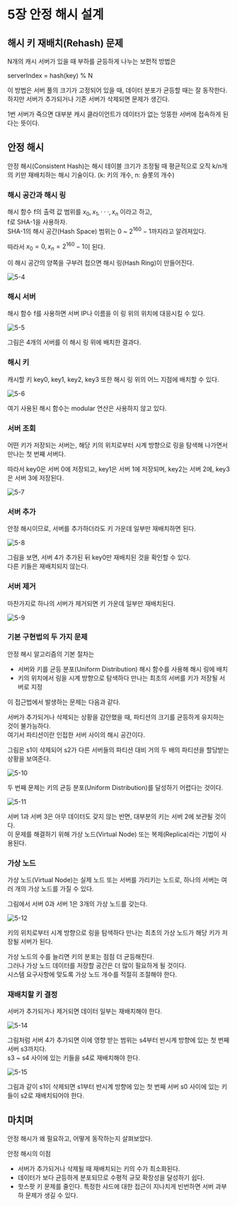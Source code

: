 # 5장 안정 해시 설계

## 해시 키 재배치(Rehash) 문제

N개의 캐시 서버가 있을 때 부하를 균등하게 나누는 보편적 방법은

serverIndex = hash(key) % N

이 방법은 서버 풀의 크기가 고정되어 있을 때, 데이터 분포가 균등할 때는 잘 동작한다.  
하지만 서버가 추가되거나 기존 서버가 삭제되면 문제가 생긴다.

1번 서버가 죽으면 대부분 캐시 클라이언트가 데이터가 없는 엉뚱한 서버에 접속하게 된다는 뜻이다.

## 안정 해시

안정 해시(Consistent Hash)는 해시 테이블 크기가 조정될 때 평균적으로 오직 k/n개의 키만 재배치하는 해시 기술이다. (k: 키의 개수, n: 슬롯의 개수)

### 해시 공간과 해시 링

해시 함수 f의 출력 값 범위를 $x_0, x_1, ···, x_n$ 이라고 하고,  
f로 SHA-1을 사용하자.  
SHA-1의 해시 공간(Hash Space) 범위는 0 ~ $2^{160} - 1$까지라고 알려져있다.

따라서 $x_0 = 0, x_n = 2^{160}-1$이 된다.

이 해시 공간의 양쪽을 구부려 접으면 해시 링(Hash Ring)이 만들어진다.

![5-4](./images/5-4.png)

### 해시 서버

해시 함수 f를 사용하면 서버 IP나 이름을 이 링 위의 위치에 대응시킬 수 있다.

![5-5](./images/5-5.png)

그림은 4개의 서버를 이 해시 링 위에 배치한 결과다.

### 해시 키

캐시할 키 key0, key1, key2, key3 또한 해시 링 위의 어느 지점에 배치할 수 있다.

![5-6](./images/5-6.png)

여기 사용된 해시 함수는 modular 연산은 사용하지 않고 있다.

### 서버 조회

어떤 키가 저장되는 서버는, 해당 키의 위치로부터 시계 방향으로 링을 탐색해 나가면서 만나는 첫 번째 서버다.

따라서 key0은 서버 0에 저장되고, key1은 서버 1에 저장되며, key2는 서버 2에, key3은 서버 3에 저장된다.

![5-7](./images/5-7.png)

### 서버 추가

안정 해시이므로, 서버를 추가하더라도 키 가운데 일부만 재배치하면 된다.

![5-8](./images/5-8.png)

그림을 보면, 서버 4가 추가된 뒤 key0만 재배치된 것을 확인할 수 있다.  
다른 키들은 재배치되지 않는다.

### 서버 제거

마찬가지로 하나의 서버가 제거되면 키 가운데 일부만 재배치된다.

![5-9](./images/5-9.png)

### 기본 구현법의 두 가지 문제

안정 해시 알고리즘의 기본 절차는

- 서버와 키를 균등 분포(Uniform Distribution) 해시 함수를 사용해 해시 링에 배치
- 키의 위치에서 링을 시계 방향으로 탐색하다 만나는 최초의 서버를 키가 저장될 서버로 지정

이 접근법에서 발생하는 문제는 다음과 같다.

서버가 추가되거나 삭제되는 상황을 감안했을 때, 파티션의 크기를 균등하게 유지하는 것이 불가능하다.  
여기서 파티션이란 인접한 서버 사이의 해시 공간이다.

그림은 s1이 삭제되어 s2가 다른 서버들의 파티션 대비 거의 두 배의 파티션을 할당받는 상황을 보여준다.

![5-10](./images/5-10.png)

두 번째 문제는 키의 균등 분포(Uniform Distribution)를 달성하기 어렵다는 것이다.

![5-11](./images/5-11.png)

서버 1과 서버 3은 아무 데이터도 갖지 않는 반면, 대부분의 키는 서버 2에 보관될 것이다.  
이 문제를 해결하기 위해 가상 노드(Virtual Node) 또는 복제(Replica)라는 기법이 사용된다.

### 가상 노드

가상 노드(Virtual Node)는 실제 노드 또는 서버를 가리키는 노드로, 하나의 서버는 여러 개의 가상 노드를 가질 수 있다.

그림에서 서버 0과 서버 1은 3개의 가상 노드를 갖는다.

![5-12](./images/5-12.png)

키의 위치로부터 시계 방향으로 링을 탐색하다 만나는 최초의 가상 노드가 해당 키가 저장될 서버가 된다.

가상 노드의 수를 늘리면 키의 분포는 점점 더 균등해진다.  
그러나 가상 노드 데이터를 저장할 공간은 더 많이 필요하게 될 것이다.  
시스템 요구사항에 맞도록 가상 노드 개수를 적절히 조절해야 한다.

### 재배치할 키 결정

서버가 추가되거나 제거되면 데이터 일부는 재배치해야 한다.

![5-14](./images/5-14.png)

그림처럼 서버 4가 추가되면 이에 영향 받는 범위는 s4부터 반시계 방향에 있는 첫 번째 서버 s3까지다.  
s3 ~ s4 사이에 있는 키들을 s4로 재배치해야 한다.

![5-15](./images/5-15.png)

그림과 같이 s1이 삭제되면 s1부터 반시계 방향에 있는 첫 번째 서버 s0 사이에 있는 키들이 s2로 재배치되어야 한다.

## 마치며

안정 해시가 왜 필요하고, 어떻게 동작하는지 살펴보았다.

안정 해시의 이점

- 서버가 추가되거나 삭제될 때 재배치되는 키의 수가 최소화된다.
- 데이터가 보다 균등하게 분포되므로 수평적 규모 확장성을 달성하기 쉽다.
- 핫스팟 키 문제를 줄인다. 특정한 샤드에 대한 접근이 지나치게 빈번하면 서버 과부하 문제가 생길 수 있다.
